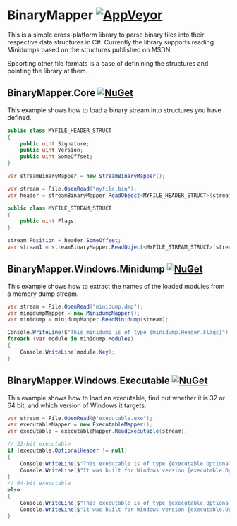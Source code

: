 # BinaryMapper [![AppVeyor](https://ci.appveyor.com/api/projects/status/raisen0g2fdmc0js/branch/master?svg=true)](https://ci.appveyor.com/project/alanedwardes/binarymapper)
This is a simple cross-platform library to parse binary files into their respective data structures in C#. Currently the library supports reading Minidumps based on the structures published on MSDN.

Spporting other file formats is a case of definining the structures and pointing the library at them.

## BinaryMapper.Core [![NuGet](https://img.shields.io/nuget/v/BinaryMapper.Core.svg)](https://www.nuget.org/packages/BinaryMapper.Core/)
This example shows how to load a binary stream into structures you have defined.
```csharp
public class MYFILE_HEADER_STRUCT
{
    public uint Signature;
    public uint Version;
    public uint SomeOffset;
}

var streamBinaryMapper = new StreamBinaryMapper();

var stream = File.OpenRead("myfile.bin");
var header = streamBinaryMapper.ReadObject<MYFILE_HEADER_STRUCT>(stream);

public class MYFILE_STREAM_STRUCT
{
    public uint Flags;
}

stream.Position = header.SomeOffset;
var stream1 = streamBinaryMapper.ReadObject<MYFILE_STREAM_STRUCT>(stream);
```

## BinaryMapper.Windows.Minidump [![NuGet](https://img.shields.io/nuget/v/BinaryMapper.Windows.Minidump.svg)](https://www.nuget.org/packages/BinaryMapper.Windows.Minidump/)
This example shows how to extract the names of the loaded modules from a memory dump stream.
```csharp
var stream = File.OpenRead("minidump.dmp");
var minidumpMapper = new MinidumpMapper();
var minidump = minidumpMapper.ReadMinidump(stream);

Console.WriteLine($"This minidump is of type {minidump.Header.Flags}");
foreach (var module in minidump.Modules)
{
    Console.WriteLine(module.Key);
}
```

## BinaryMapper.Windows.Executable [![NuGet](https://img.shields.io/nuget/v/BinaryMapper.Windows.Executable.svg)](https://www.nuget.org/packages/BinaryMapper.Windows.Executable/)
This example shows how to load an executable, find out whether it is 32 or 64 bit, and which version of Windows it targets.
```csharp
var stream = File.OpenRead(@"executable.exe");
var executableMapper = new ExecutableMapper();
var executable = executableMapper.ReadExecutable(stream);

// 32-bit executable
if (executable.OptionalHeader != null)
{
    Console.WriteLine($"This executable is of type {executable.OptionalHeader.Magic}");
    Console.WriteLine($"It was built for Windows version {executable.OptionalHeader.OperatingSystemVersion}");
}
// 64-bit executable
else
{
    Console.WriteLine($"This executable is of type {executable.OptionalHeader64.Magic}");
    Console.WriteLine($"It was built for Windows version {executable.OptionalHeader64.OperatingSystemVersion}");
}
```
